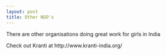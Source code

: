 ```yaml
---
layout: post
title: Other NGO's
---
```

<p>There are other organisations doing great work for girls in India<p/>
<p>Check out Kranti at http://www.kranti-india.org/<p/>
